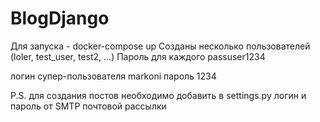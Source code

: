 # BlogDjango
Для запуска - docker-compose up
Созданы несколько пользователей (loler, test_user, test2, ...)
Пароль для каждого passuser1234

логин супер-пользователя markoni 
пароль 1234

P.S. для создания постов необходимо добавить в settings.py логин и пароль от SMTP почтовой рассылки

